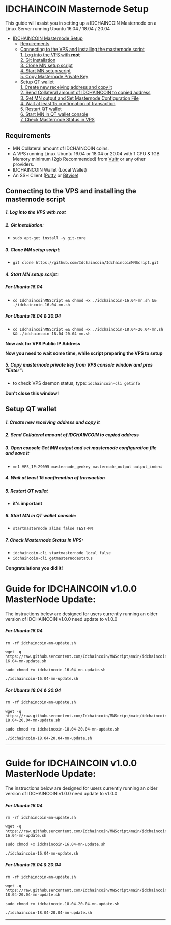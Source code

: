 # IDCHAINCOIN Masternode Setup
This guide will assist you in setting up a IDCHAINCOIN Masternode on a Linux Server running Ubuntu 16.04 / 18.04 / 20.04

- [IDCHAINCOIN Masternode Setup](#idchaincoin-masternode-setup)  
  	* [Requirements](#requirements) 
  * [Connecting to the VPS and installing the masternode script](#Connecting-to-the-VPS-and-installing-the-masternode-script)  
         [1. Log into the VPS with **root**](#1-log-into-the-vps-with-root)  
         [2. Git Installation](#2-git-installation)  
         [3. Clone MN setup script](#3-clone-mn-setup-script)  
         [4. Start MN setup script](#4-start-mn-setup-script)  
         [5. Copy Masternode Private Key](#5-copy-masternode-private-key-from-vps-console-window-and-pres-enter)
  * [Setup QT wallet](#setup-qt-wallet)  
         [1. Create new receiving address and copy it](#1-create-new-receiving-address-and-copy-it)  
	 [2. Send Collateral amount of IDCHAINCOIN to copied address](#2-send-collateral-amount-of-idchaincoin-to-copied-address)  
	 [3. Get MN output and Set Masternode Configuration File](#3-open-console-get-mn-output-and-set-masternode-configuration-file-and-save-it)  
	 [4. Wait at least 15 confirmation of transaction](#4-wait-at-least-15-confirmation-of-transaction)  
         [5. Restart QT wallet](#5-restart-qt-wallet)  
         [6. Start MN in QT wallet console](#6-start-mn-in-qt-wallet-console)  
	 [7. Check Masternode Status in VPS](#7-check-masternode-status-in-vps)  

## Requirements
- MN Collateral amount of IDCHAINCOIN coins.
- A VPS running Linux Ubuntu 16.04 or 18.04 or 20.04 with 1 CPU & 1GB Memory minimum (2gb Recommended) from [Vultr](https://www.vultr.com/?ref=8622028) or any other providers.
- IDCHAINCOIN Wallet (Local Wallet)
- An SSH Client (<a href="https://www.putty.org/" target="_blank">Putty</a> or <a href="https://dl.bitvise.com/BvSshClient-Inst.exe" target="_blank">Bitvise</a>)


## Connecting to the VPS and installing the masternode script

##### 1. Log into the VPS with **root**  

##### 2. Git Installation:  
- ```sudo apt-get install -y git-core```  

##### 3. Clone MN setup script: 
- ```git clone https://github.com/Idchaincoin/IdchaincoinMNScript.git```  


##### 4. Start MN setup script:
##### For Ubuntu 16.04
- ```cd IdchaincoinMNScript && chmod +x ./idchaincoin-16.04-mn.sh && ./idchaincoin-16.04-mn.sh```
 
##### For Ubuntu 18.04 & 20.04
- ```cd IdchaincoinMNScript && chmod +x ./idchaincoin-18.04-20.04-mn.sh && ./idchaincoin-18.04-20.04-mn.sh```

   
**Now ask for VPS Public IP Address** 

**Now you need to wait some time, while script preparing the VPS to setup**  
##### 5. Copy masternode private key from VPS console window and pres "Enter":


- to check VPS daemon status, type: ```idchaincoin-cli getinfo```

**Don't close this window!** 	

## Setup QT wallet
##### 1. Create new receiving address and copy it

##### 2. Send Collateral amount of IDCHAINCOIN to copied address

##### 3. Open console Get MN output and set masternode configuration file and save it
- ```mn1 VPS_IP:29095 masternode_genkey masternode_output output_index```:

##### 4. Wait at least 15 confirmation of transaction

##### 5. Restart QT wallet  
- **it's important**

##### 6. Start MN in QT wallet console:
- ```startmasternode alias false TEST-MN```

##### 7. Check Masternode Status in VPS:
- ```idchaincoin-cli startmasternode local false``` 
- ```idchaincoin-cli getmasternodestatus```  

**Сongratulations you did it!**


# Guide for IDCHAINCOIN v1.0.0 MasterNode Update:
The instructions below are designed for users currently running an older version of IDCHAINCOIN v1.0.0 need update to v1.0.0

##### For Ubuntu 16.04
```
rm -rf idchaincoin-mn-update.sh

wget -q https://raw.githubusercontent.com/Idchaincoin/MNScript/main/idchaincoin-16.04-mn-update.sh

sudo chmod +x idchaincoin-16.04-mn-update.sh

./idchaincoin-16.04-mn-update.sh
```

##### For Ubuntu 18.04 & 20.04
```
rm -rf idchaincoin-mn-update.sh

wget -q https://raw.githubusercontent.com/Idchaincoin/MNScript/main/idchaincoin-18.04-20.04-mn-update.sh

sudo chmod +x idchaincoin-18.04-20.04-mn-update.sh

./idchaincoin-18.04-20.04-mn-update.sh
```

***

# Guide for IDCHAINCOIN v1.0.0 MasterNode Update:

The instructions below are designed for users currently running an older version of IDCHAINCOIN v1.0.0 need update to v1.0.0

##### For Ubuntu 16.04
```
rm -rf idchaincoin-mn-update.sh

wget -q https://raw.githubusercontent.com/Idchaincoin/MNScript/main/idchaincoin-16.04-mn-update.sh

sudo chmod +x idchaincoin-16.04-mn-update.sh

./idchaincoin-16.04-mn-update.sh
```

##### For Ubuntu 18.04 & 20.04
```
rm -rf idchaincoin-mn-update.sh

wget -q https://raw.githubusercontent.com/Idchaincoin/MNScript/main/idchaincoin-18.04-20.04-mn-update.sh

sudo chmod +x idchaincoin-18.04-20.04-mn-update.sh

./idchaincoin-18.04-20.04-mn-update.sh
```

***